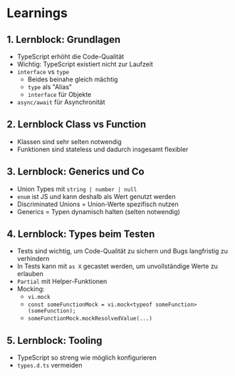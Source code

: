 # Learnings

## 1. Lernblock: Grundlagen

- TypeScript erhöht die Code-Qualität
- Wichtig: TypeScript existiert nicht zur Laufzeit
- `interface` vs `type`
    - Beides beinahe gleich mächtig
    - `type` als "Alias"
    - `interface` für Objekte
- `async/await` für Asynchronität

## 2. Lernblock Class vs Function

- Klassen sind sehr selten notwendig
- Funktionen sind stateless und dadurch insgesamt flexibler

## 3. Lernblock: Generics und Co

- Union Types mit `string | number | null`
- `enum` ist JS und kann deshalb als Wert genutzt werden
- Discriminated Unions = Union-Werte spezifisch nutzen
- Generics = Typen dynamisch halten (selten notwendig)

## 4. Lernblock: Types beim Testen

- Tests sind wichtig, um Code-Qualität zu sichern und Bugs langfristig zu verhindern
- In Tests kann mit `as X` gecastet werden, um unvollständige Werte zu erlauben
- `Partial` mit Helper-Funktionen
- Mocking:
    - `vi.mock`
    - `const someFunctionMock = vi.mock<typeof someFunction>(someFunction);`
    - `someFunctionMock.mockResolvedValue(...)`

## 5. Lernblock: Tooling

- TypeScript so streng wie möglich konfigurieren
- `types.d.ts` vermeiden
